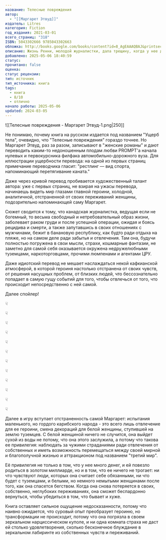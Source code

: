 ```yaml
---
название: Телесные повреждения
автор:
  - "[[Маргарет Этвуд]]"
издатель: Litres
категория: Fiction
год_издания: 2021-03-01
всего_страниц: "318"
ISBN: 5043302666 9785043302663
обложка: http://books.google.com/books/content?id=8_AgEAAAQBAJ&printsec=frontcover&img=1&zoom=1&edge=curl&source=gbs_api
описание: Жизнь Ренни, молодой журналистки, дала трещину, когда у нее диагностировали рак. Чтобы восстановиться после тяжелой болезни, она отправляется на маленький карибский остров, где должна собрать материал для статьи. Однако с виду райский Сент-Антуан оказывается в шаге от революции. И хотя Ренни избегает политики, зарождающийся роман затягивает ее в воронку страстей, где смешиваются, как в тигле, тяга к любви и к власти.
добавлено: 2025-05-06 18:40:59
статус: 
прочитано: false
оценка: 
статус рецензии: 
тип: источник
тип_источника: книга
tags:
  - книга
  - 8/10
  - отлично
начало работы: 2025-05-06
updated: 2024-03-05
---
```


![[Телесные повреждения  - Маргарет Этвуд-1.png|250]]

Не понимаю, почему книга на русском издается под названием "Ущерб тела", очевидно, что "Телесные повреждения" гораздо точнее. Но Маргарет Этвуд, раз за разом, записывают в "женские романы" и дают переводить каким-то недоношенным плодам любви PROMPT'а начала нулевых и первокурсника филфака автомобильно-дорожного вуза. Для иллюстрации ущербности перевода: на одной из первых страниц примечание переводчика гласит: "рестлинг — вид спорта, напоминающий перетягивание каната."

Даже через кривой перевод пробивается художественный талант автора: уже с первых страниц, не взирая на ужасы перевода, начинаешь видеть мир глазами главной героини, холодной, аналитичной, отстраненной от своих переживаний женщины, подозрительно напоминающей саму Маргарет.

Сюжет сводится к тому, что канадская журналистка, ведущая если не богемный, то весьма свободный и нетребовательный образ жизни, заболевает раком груди и после успешной операции, ожидая и боясь рецидива и смерти, а также запутавшись в своих отношениях с мужчинами, бежит в банановую республику, как будто ради отдыха на пляже, но на самом деле ради забытья и отвлечения. Там она, будучи полностью погружена в свои мысли, страхи, кошмарные фантазии, не заметно для самой себя оказывается окружена недружелюбными туземцами, наркоторговцами, прочими люмпенами и агентами ЦРУ.

Даже идиотский перевод не мешает наслаждаться некой кафкианской атмосферой, в которой героиня настолько отстранена от своих чувств, от решения насущных проблем, от близких людей, что бессознательно попадает в самую гущу событий для того, чтобы отвлечься от того, что происходит непосредственно с ней самой.

Далее спойлер!  

☟

☟

☟

☟

☟

☟

☟

☟

☟

☟

☟

☟

Далее в игру вступает отстраненность самой Маргарет: испытания маленького, но гордого карибского народа - это всего лишь отвлечение для ее героини, смена декораций для белой женщины, ступившей на землю туземцев. С белой женщиной ничего не случится, она выйдет сухой из воды не потому, что она этого заслужила, а потому что такова ее привилегия: наблюдать за чужими страданиями ради отвлечения от собственных и иметь возможность перемещаться между своей мирной и благополучной жизнью и аттракционом под названием "третий мир".

Её привилегия не только в том, что у нее много денег, и ей повезло родиться в золотом миллиарде, но и в том, что ее ничего не трогает: ни что чувствуют люди, которых она считает себе обязанными, ни что будет с туземцами, и белыми, но немного немытыми женщинами после того, как она спасется бегством. Когда она снова потеряется в своих, собственно, неглубоких переживаниях, она сможет беспардонно вернуться, чтобы убедиться в том, что бывает и хуже.

Книга оставляет сильное ощущение недосказанности, потому что наивно ожидается, что суровый опыт преобразует героиню, но трансформации не происходит, потому что она погрязла в своем зеркальном нарциссическом куполе, и ни одна комната страха не даст ей столько удовлетворения, сколько бесконечное блуждание в зеркальном лабиринте из собственных чувств и переживаний.